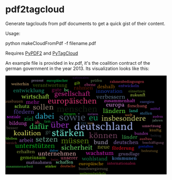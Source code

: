 pdf2tagcloud
============

Generate tagclouds from pdf documents to get a quick gist of their content.

Usage: 

python makeCloudFromPdf -f filename.pdf



Requires [PyPDF2](https://github.com/mstamy2/PyPDF2) and [PyTagCloud](https://github.com/atizo/PyTagCloud)

An example file is provided in kv.pdf, it's the coalition contract of the german government in the year 2013. Its visualization looks like this:

![tagcloud](cloud_large2.png)
